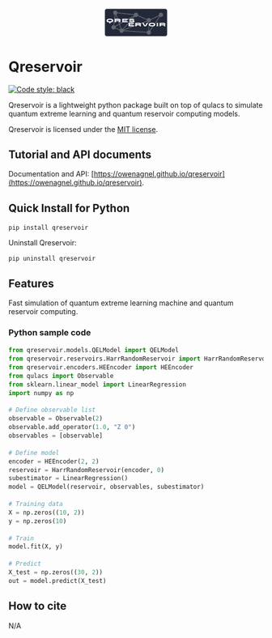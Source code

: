 <p align="center">
  <img src="docs/logo.png" width="25%"/>
</p>

# Qreservoir

[![Code style: black](https://img.shields.io/badge/code%20style-black-000000.svg)](https://github.com/psf/black)


Qreservoir is a lightweight python package built on top of qulacs to simulate quantum extreme learning and quantum reservoir computing models.

Qreservoir is licensed under the [MIT license](https://github.com/owenagnel/qreservoir/blob/main/LICENSE).

## Tutorial and API documents

Documentation and API: [https://owenagnel.github.io/qreservoir](https://owenagnel.github.io/qreservoir).

## Quick Install for Python

```
pip install qreservoir
```

Uninstall Qreservoir:

```
pip uninstall qreservoir
```

## Features

Fast simulation of quantum extreme learning machine and quantum reservoir computing. 





### Python sample code

```python
from qreservoir.models.QELModel import QELModel
from qreservoir.reservoirs.HarrRandomReservoir import HarrRandomReservoir
from qreservoir.encoders.HEEncoder import HEEncoder
from qulacs import Observable
from sklearn.linear_model import LinearRegression
import numpy as np

# Define observable list
observable = Observable(2)
observable.add_operator(1.0, "Z 0")
observables = [observable]

# Define model
encoder = HEEncoder(2, 2)
reservoir = HarrRandomReservoir(encoder, 0)
subestimator = LinearRegression()
model = QELModel(reservoir, observables, subestimator)

# Training data
X = np.zeros((10, 2))
y = np.zeros(10)

# Train
model.fit(X, y)

# Predict
X_test = np.zeros((30, 2))
out = model.predict(X_test)
```

## How to cite

N/A

